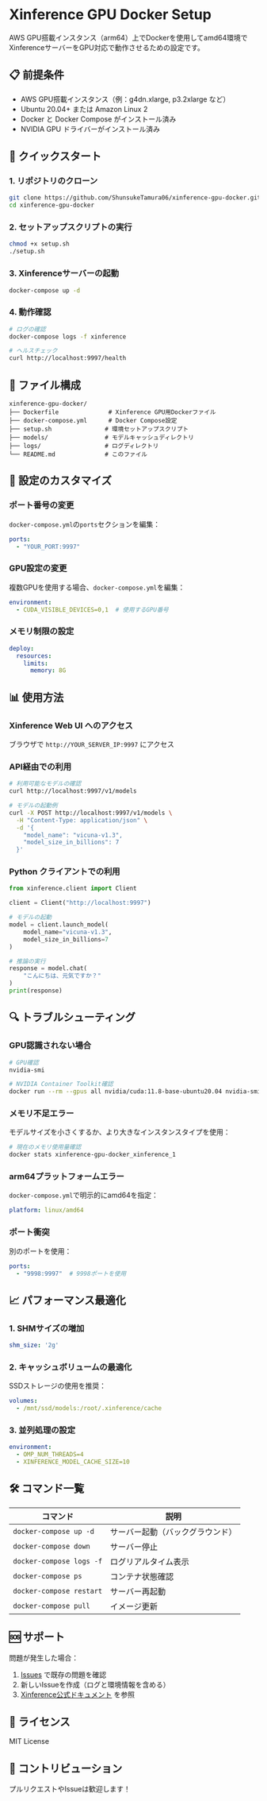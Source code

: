 # Xinference GPU Docker Setup

AWS GPU搭載インスタンス（arm64）上でDockerを使用してamd64環境でXinferenceサーバーをGPU対応で動作させるための設定です。

## 📋 前提条件

- AWS GPU搭載インスタンス（例：g4dn.xlarge, p3.2xlarge など）
- Ubuntu 20.04+ または Amazon Linux 2
- Docker と Docker Compose がインストール済み
- NVIDIA GPU ドライバーがインストール済み

## 🚀 クイックスタート

### 1. リポジトリのクローン

```bash
git clone https://github.com/ShunsukeTamura06/xinference-gpu-docker.git
cd xinference-gpu-docker
```

### 2. セットアップスクリプトの実行

```bash
chmod +x setup.sh
./setup.sh
```

### 3. Xinferenceサーバーの起動

```bash
docker-compose up -d
```

### 4. 動作確認

```bash
# ログの確認
docker-compose logs -f xinference

# ヘルスチェック
curl http://localhost:9997/health
```

## 📁 ファイル構成

```
xinference-gpu-docker/
├── Dockerfile              # Xinference GPU用Dockerファイル
├── docker-compose.yml      # Docker Compose設定
├── setup.sh               # 環境セットアップスクリプト
├── models/                # モデルキャッシュディレクトリ
├── logs/                  # ログディレクトリ
└── README.md              # このファイル
```

## 🔧 設定のカスタマイズ

### ポート番号の変更

`docker-compose.yml`の`ports`セクションを編集：

```yaml
ports:
  - "YOUR_PORT:9997"
```

### GPU設定の変更

複数GPUを使用する場合、`docker-compose.yml`を編集：

```yaml
environment:
  - CUDA_VISIBLE_DEVICES=0,1  # 使用するGPU番号
```

### メモリ制限の設定

```yaml
deploy:
  resources:
    limits:
      memory: 8G
```

## 📊 使用方法

### Xinference Web UI へのアクセス

ブラウザで `http://YOUR_SERVER_IP:9997` にアクセス

### API経由での利用

```bash
# 利用可能なモデルの確認
curl http://localhost:9997/v1/models

# モデルの起動例
curl -X POST http://localhost:9997/v1/models \
  -H "Content-Type: application/json" \
  -d '{
    "model_name": "vicuna-v1.3",
    "model_size_in_billions": 7
  }'
```

### Python クライアントでの利用

```python
from xinference.client import Client

client = Client("http://localhost:9997")

# モデルの起動
model = client.launch_model(
    model_name="vicuna-v1.3",
    model_size_in_billions=7
)

# 推論の実行
response = model.chat(
    "こんにちは、元気ですか？"
)
print(response)
```

## 🔍 トラブルシューティング

### GPU認識されない場合

```bash
# GPU確認
nvidia-smi

# NVIDIA Container Toolkit確認
docker run --rm --gpus all nvidia/cuda:11.8-base-ubuntu20.04 nvidia-smi
```

### メモリ不足エラー

モデルサイズを小さくするか、より大きなインスタンスタイプを使用：

```bash
# 現在のメモリ使用量確認
docker stats xinference-gpu-docker_xinference_1
```

### arm64プラットフォームエラー

`docker-compose.yml`で明示的にamd64を指定：

```yaml
platform: linux/amd64
```

### ポート衝突

別のポートを使用：

```yaml
ports:
  - "9998:9997"  # 9998ポートを使用
```

## 📈 パフォーマンス最適化

### 1. SHMサイズの増加

```yaml
shm_size: '2g'
```

### 2. キャッシュボリュームの最適化

SSDストレージの使用を推奨：

```yaml
volumes:
  - /mnt/ssd/models:/root/.xinference/cache
```

### 3. 並列処理の設定

```yaml
environment:
  - OMP_NUM_THREADS=4
  - XINFERENCE_MODEL_CACHE_SIZE=10
```

## 🛠️ コマンド一覧

| コマンド | 説明 |
|---------|------|
| `docker-compose up -d` | サーバー起動（バックグラウンド） |
| `docker-compose down` | サーバー停止 |
| `docker-compose logs -f` | ログリアルタイム表示 |
| `docker-compose ps` | コンテナ状態確認 |
| `docker-compose restart` | サーバー再起動 |
| `docker-compose pull` | イメージ更新 |

## 🆘 サポート

問題が発生した場合：

1. [Issues](https://github.com/ShunsukeTamura06/xinference-gpu-docker/issues) で既存の問題を確認
2. 新しいIssueを作成（ログと環境情報を含める）
3. [Xinference公式ドキュメント](https://inference.readthedocs.io/) を参照

## 📄 ライセンス

MIT License

## 🤝 コントリビューション

プルリクエストやIssueは歓迎します！